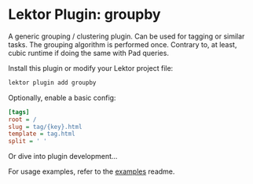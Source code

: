 # Lektor Plugin: groupby

A generic grouping / clustering plugin.
Can be used for tagging or similar tasks.
The grouping algorithm is performed once.
Contrary to, at least, cubic runtime if doing the same with Pad queries.

Install this plugin or modify your Lektor project file:

```sh
lektor plugin add groupby
```

Optionally, enable a basic config:

```ini
[tags]
root = /
slug = tag/{key}.html
template = tag.html
split = ' '
```

Or dive into plugin development...

For usage examples, refer to the [examples](https://github.com/relikd/lektor-groupby-plugin/tree/main/examples) readme.

